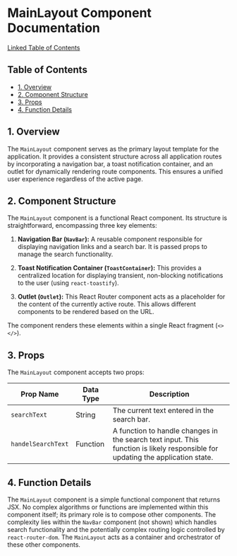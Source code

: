 # MainLayout Component Documentation

[Linked Table of Contents](#table-of-contents)

## Table of Contents

* [1. Overview](#1-overview)
* [2. Component Structure](#2-component-structure)
* [3. Props](#3-props)
* [4. Function Details](#4-function-details)


<a name="1-overview"></a>
## 1. Overview

The `MainLayout` component serves as the primary layout template for the application. It provides a consistent structure across all application routes by incorporating a navigation bar, a toast notification container, and an outlet for dynamically rendering route components.  This ensures a unified user experience regardless of the active page.


<a name="2-component-structure"></a>
## 2. Component Structure

The `MainLayout` component is a functional React component. Its structure is straightforward, encompassing three key elements:

1. **Navigation Bar (`NavBar`):** A reusable component responsible for displaying navigation links and a search bar. It is passed props to manage the search functionality.

2. **Toast Notification Container (`ToastContainer`):**  This provides a centralized location for displaying transient, non-blocking notifications to the user (using `react-toastify`).

3. **Outlet (`Outlet`):** This React Router component acts as a placeholder for the content of the currently active route.  This allows different components to be rendered based on the URL.

The component renders these elements within a single React fragment (`<> </>`).


<a name="3-props"></a>
## 3. Props

The `MainLayout` component accepts two props:

| Prop Name         | Data Type    | Description                                                              |
|----------------------|----------------|--------------------------------------------------------------------------|
| `searchText`       | String         | The current text entered in the search bar.                            |
| `handelSearchText` | Function       | A function to handle changes in the search text input.  This function is likely responsible for updating the application state. |


<a name="4-function-details"></a>
## 4. Function Details

The `MainLayout` component is a simple functional component that returns JSX.  No complex algorithms or functions are implemented within this component itself; its primary role is to compose other components.  The complexity lies within the `NavBar` component (not shown) which handles search functionality and the potentially complex routing logic controlled by `react-router-dom`.  The `MainLayout` acts as a container and orchestrator of these other components.
